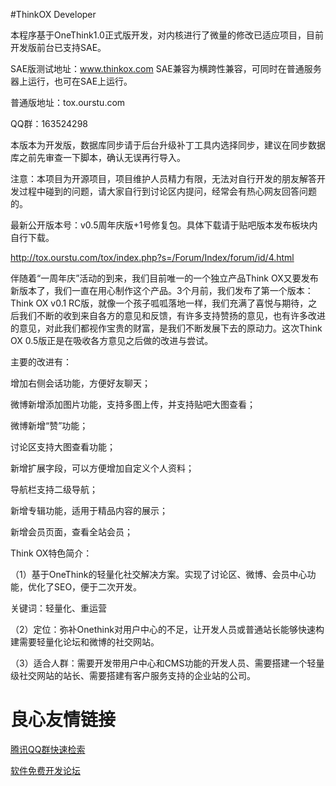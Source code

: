 #ThinkOX Developer

本程序基于OneThink1.0正式版开发，对内核进行了微量的修改已适应项目，目前开发版前台已支持SAE。

SAE版测试地址：www.thinkox.com   SAE兼容为横跨性兼容，可同时在普通服务器上运行，也可在SAE上运行。

普通版地址：tox.ourstu.com

QQ群：163524298


本版本为开发版，数据库同步请于后台升级补丁工具内选择同步，建议在同步数据库之前先审查一下脚本，确认无误再行导入。

注意：本项目为开源项目，项目维护人员精力有限，无法对自行开发的朋友解答开发过程中碰到的问题，请大家自行到讨论区内提问，经常会有热心网友回答问题的。

最新公开版本号：v0.5周年庆版+1号修复包。具体下载请于贴吧版本发布板块内自行下载。

http://tox.ourstu.com/tox/index.php?s=/Forum/Index/forum/id/4.html

伴随着“一周年庆”活动的到来，我们目前唯一的一个独立产品Think OX又要发布新版本了，我们一直在用心制作这个产品。3个月前，我们发布了第一个版本：Think OX v0.1 RC版，就像一个孩子呱呱落地一样，我们充满了喜悦与期待，之后我们不断的收到来自各方的意见和反馈，有许多支持赞扬的意见，也有许多改进的意见，对此我们都视作宝贵的财富，是我们不断发展下去的原动力。这次Think OX 0.5版正是在吸收各方意见之后做的改进与尝试。



主要的改进有：

增加右侧会话功能，方便好友聊天；

微博新增添加图片功能，支持多图上传，并支持贴吧大图查看；

微博新增“赞”功能；

讨论区支持大图查看功能；

新增扩展字段，可以方便增加自定义个人资料；

导航栏支持二级导航；

新增专辑功能，适用于精品内容的展示；

新增会员页面，查看全站会员；

 

Think OX特色简介：

（1）基于OneThink的轻量化社交解决方案。实现了讨论区、微博、会员中心功能，优化了SEO，便于二次开发。

关键词：轻量化、重运营

（2）定位：弥补Onethink对用户中心的不足，让开发人员或普通站长能够快速构建需要轻量化论坛和微博的社交网站。

（3）适合人群：需要开发带用户中心和CMS功能的开发人员、需要搭建一个轻量级社交网站的站长、需要搭建有客户服务支持的企业站的公司。


 # 良心友情链接

[腾讯QQ群快速检索](http://u.720life.cn/s/8cf73f7c)

[软件免费开发论坛](http://u.720life.cn/s/bbb01dc0)